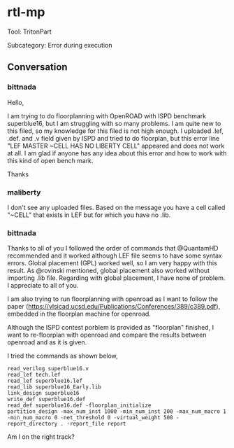 # rtl-mp

Tool: TritonPart

Subcategory: Error during execution

## Conversation

### bittnada
Hello,

I am trying to do floorplanning with OpenROAD with ISPD benchmark superblue16, but I am struggling with so many problems.
I am quite new to this filed, so my knowledge for this filed is not high enough.
I uploaded .lef, .def. and .v field given by ISPD and tried to do floorplan, but  this error line "LEF MASTER ~CELL HAS NO LIBERTY CELL" appeared and does not work at all. 
I am glad if anyone has any idea about this error and how to work with this kind of open bench mark.

Thanks

### maliberty
I don't see any uploaded files.  Based on the message you have a cell called "~CELL" that exists in LEF but for which you have no .lib.

### bittnada
Thanks to all of you
I followed the order of commands that @QuantamHD  recommended and it worked although LEF file seems to have some syntax errors.
Global placement (GPL) worked well, so I am very happy with this result. As @rovinski mentioned, global placement also worked without importing .lib file. Regarding with global placement, I have none of problem. I appreciate to all of you.

I am also trying to run floorplanning with openroad as I want to follow the paper (https://vlsicad.ucsd.edu/Publications/Conferences/389/c389.pdf), embedded in the floorplan machine for openroad.

Although the ISPD contest porblem is provided as "floorplan" finished, I want to re-floorplan with openroad and
compare the results between openroad and as it is given. 

I tried the commands as shown below,
```
read_verilog superblue16.v
read_lef tech.lef
read_lef superblue16.lef
read_lib superblue16_Early.lib
link_design superblue16
write_def superblue16.def
read_def superblue16.def -floorplan_initialize
partition_design -max_num_inst 1000 -min_num_inst 200 -max_num_macro 1 -min_num_macro 0 -net_threshold 0 -virtual_weight 500 -report_directory . -report_file report
```
Am I on the right track?



